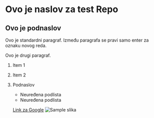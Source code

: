 # Ovo je naslov za test Repo
## Ovo je podnaslov

Ovo je standardni paragraf. Između  paragrafa se pravi samo enter za oznaku novog reda. 

Ovo je drugi paragraf.

1. Item 1
2. Item 2
3. Podnaslov
    * Neuređena podlista
    * Neuređena podlista

    [Link za Google](https://www.google.com)
    ![Sample slika](https://image.shutterstock.com/image-vector/sample-stamp-square-grunge-sign-260nw-1474408826.jpg)